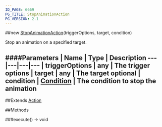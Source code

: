 ```yaml
---
ID_PAGE: 6669
PG_TITLE: StopAnimationAction
PG_VERSION: 2.1
---
```

##new [StopAnimationAction](page.php?p=6669)(triggerOptions, target, condition)



Stop an animation on a specified target.




####Parameters
 | Name | Type | Description
---|---|---|---
 | triggerOptions | any | The trigger options
 | target | any | The target
optional | condition | [Condition](page.php?p=6679) | The condition to stop the animation
---

##Extends [Action](page.php?p=6663)


##Methods

###execute() &rarr; void

